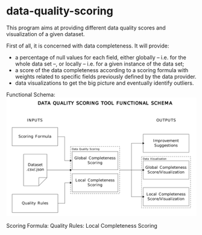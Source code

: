 # data-quality-scoring

This program aims at providing different data quality scores and visualization of a given dataset.

First of all, it is concerned with data completeness. It will provide:
 + a percentage of null values for each field, either globally – i.e. for the whole data set –, or locally – i.e. for a given instance of the data set;
 + a score of the data completeness according to a scoring formula with weights related to specific fields previously defined by the data provider.
 + data visualizations to get the big picture and eventually identify outliers.

Functional Schema:
![Functional Schema](https://github.com/EonaX/data-quality-scoring/blob/main/docs/20240808_data_quality_scoring_tool_functional_schema.png)

Scoring Formula:
Quality Rules:
Local Completeness Scoring
